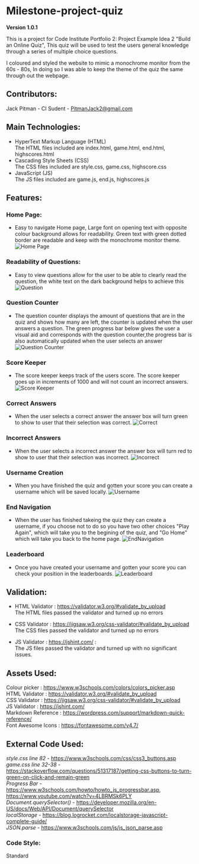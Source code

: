 # Milestone-project-quiz

**Version 1.0.1**

This is a project for Code Institute Portfolio 2: Project Example Idea 2 "Build an Online Quiz", This quiz will be used to test the users general knowledge through a series of multiple choice questions.

I coloured and styled the website to mimic a monochrome monitor from the 60s - 80s, In doing so I was able to keep the theme of the quiz the same through out the webpage.

## Contributors:

Jack Pitman - CI Sudent - PitmanJack2@gmail.com


## Main Technologies:
* HyperText Markup Language (HTML) <br>
    The HTML files included are index.html, game.html, end.html, highscores.html
* Cascading Style Sheets (CSS) <br>
    The CSS files included are style.css, game.css, highscore.css
* JavaScript (JS) <br>
    The JS files included are game.js, end.js, highscores.js

## Features:

### Home Page:
* Easy to navigate Home page, Large font on opening text with opposite colour background allows for readability.
Green text with green dotted border are readable and keep with the monochrome monitor theme.
![Home Page](/screenshots/home.png)

### Readability of Questions:
* Easy to view questions allow for the user to be able to clearly read the question, the white text on the dark background helps to achieve this
![Question](/screenshots/question.png)

### Question Counter
* The question counter displays the amount of questions that are in the quiz and shows how many are left, the counter is updated when the user answers a question. The green progress bar below gives the user a visual aid and corresponds with the question counter,the progress bar is also automatically updated when the user selects an answer <br>
![Question Counter](/screenshots/question-counter.png)

### Score Keeper
* The score keeper keeps track of the users score. The score keeper goes up in increments of 1000 and will not count an incorrect answers.<br> 
![Score Keeper](/screenshots/score-keeper.png)

### Correct Answers
* When the user selects a correct answer the answer box will turn green to show to user that their selection was correct. 
![Correct](/screenshots/correct.png)

### Incorrect Answers
* When the user selects a incorrect answer the answer box will turn red to show to user that their selection was incorrect.
![Incorrect](/screenshots/incorrect.png)

### Username Creation
* When you have finished the quiz and gotten your score you can create a username which will be saved locally.
![Username](/screenshots/username-creation.png)

### End Navigation
* When the user has finished takeing the quiz they can create a username, if you choose not to do so you have two other choices "Play Again", which will take you to the begining of the quiz, and "Go Home" which will take you back to the home page.
![EndNavigation](/screenshots/end-navigation.png)

### Leaderboard
* Once you have created your username and gotten your score you can check your position in the leaderboards.
![Leaderboard](/screenshots/leaderboard.png)


## Validation:
* HTML Validator : https://validator.w3.org/#validate_by_upload <br>
    The HTML files passed the validator and turned up no errors

* CSS Validator : https://jigsaw.w3.org/css-validator/#validate_by_upload <br>
    The CSS files passed the validator and turned up no errors

* JS Validator : https://jshint.com/ : <br>
    The JS files passed the validator and turned up with no significant issues.


## Assets Used:

Colour picker : https://www.w3schools.com/colors/colors_picker.asp <br>
HTML Validator : https://validator.w3.org/#validate_by_upload <br>
CSS Validator : https://jigsaw.w3.org/css-validator/#validate_by_upload <br>
JS Validator : https://jshint.com/ <br>
Markdown Reference : https://wordpress.com/support/markdown-quick-reference/<br>
Font Awesome Icons : https://fontawesome.com/v4.7/ <br> 

## External Code Used:

*style.css line 82* - https://www.w3schools.com/css/css3_buttons.asp <br>
*game.css line 32-38* - https://stackoverflow.com/questions/51317187/getting-css-buttons-to-turn-green-on-click-and-remain-green <br> 
*Progress Bar* - https://www.w3schools.com/howto/howto_js_progressbar.asp, https://www.youtube.com/watch?v=4LBRMSk6PLY <br>
*Document.querySelector()* - https://developer.mozilla.org/en-US/docs/Web/API/Document/querySelector <br>
*localStorage* - https://blog.logrocket.com/localstorage-javascript-complete-guide/ <br>
*JSON.parse* - https://www.w3schools.com/js/js_json_parse.asp

### Code Style:

Standard